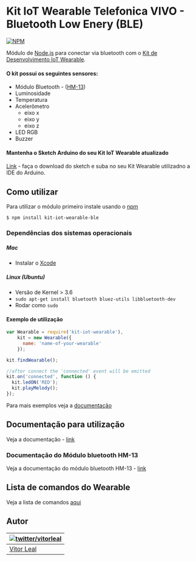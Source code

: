 # Kit IoT Wearable Telefonica VIVO - Bluetooth Low Enery (BLE)
[![NPM](https://nodei.co/npm/kit-iot-wearable-ble.png?downloads=true)](https://nodei.co/npm/kit-iot-wearable-ble/)

Módulo de [Node.js](http://nodejs.org/) para conectar via bluetooth com o [Kit de Desenvolvimento IoT Wearable](http://iot.telefonicabeta.com/).

#### O kit possui os seguintes sensores:
  * Módulo Bluetooth - ([HM-13](http://www.fasttech.com/product/1827700-hm-13-dual-mode-bluetooth-4-0-ble-spp-le-serial))
  * Luminosidade
  * Temperatura
  * Acelerômetro
    * eixo x
    * eixo y
    * eixo z
  * LED RGB
  * Buzzer


#### Mantenha o Sketch Arduino do seu Kit IoT Wearable atualizado
[Link](https://github.com/telefonicadigital/kit-iot-wearable-arduino) - faça o download do sketch e suba no seu Kit Wearable utilizadno a IDE do Arduino.


## Como utilizar
Para utilizar o módulo primeiro instale usando o [npm](https://www.npmjs.com/)

```
$ npm install kit-iot-wearable-ble
```


### Dependências dos sistemas operacionais

##### Mac
  * Instalar o [Xcode](https://itunes.apple.com/ca/app/xcode/id497799835?mt=12)

##### Linux (Ubuntu)
  * Versão de Kernel > 3.6
  * ```sudo apt-get install bluetooth bluez-utils libbluetooth-dev```
  * Rodar como ```sudo```


#### Exemplo de utilização
```js
var Wearable = require('kit-iot-wearable'),
    kit = new Wearable({
      name: 'name-of-your-wearable'
    });

kit.findWearable();

//after connect the 'connected' event will be emitted
kit.on('connected', function () {
  kit.ledON('RED');
  kit.playMelody();
});
```

Para mais exemplos veja a [documentação](DOCS.md)


## Documentação para utilização
Veja a documentação - [link](DOCS.md)


### Documentação do Módulo bluetooth HM-13
Veja a documentação do módulo bluetooth HM-13 - [link](http://www.seeedstudio.com/wiki/images/3/32/Bluetooth_HM-13_en.pdf)


## Lista de comandos do Wearable
Veja a lista de comandos [aqui](https://github.com/telefonicadigital/kit-iot-wearable/wiki/Comandos-do-Wearable)


## Autor
| [![twitter/vitorleal](http://gravatar.com/avatar/e133221d7fbc0dee159dca127d2f6f00?s=80)](http://twitter.com/vitorleal "Follow @vitorleal on Twitter") |
|---|
| [Vitor Leal](http://vitorleal.com) |


